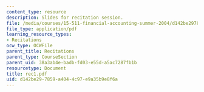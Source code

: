 ```yaml
---
content_type: resource
description: Slides for recitation session.
file: /media/courses/15-511-financial-accounting-summer-2004/d142be297859a4044c97e9a35b9e8f6a_rec1.pdf
file_type: application/pdf
learning_resource_types:
- Recitations
ocw_type: OCWFile
parent_title: Recitations
parent_type: CourseSection
parent_uid: 38a3ab4e-badb-fd03-e55d-a5ac7287fb1b
resourcetype: Document
title: rec1.pdf
uid: d142be29-7859-a404-4c97-e9a35b9e8f6a
---
```

